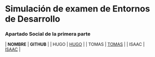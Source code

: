 # Simulación de examen de Entornos de Desarrollo

### Apartado Social de la primera parte
| **NOMBRE** | **GITHUB** |
| HUGO | [HUGO](https://github.com/NoObX17) |
| TOMAS | [TOMAS](https://github.com/tomascarrascoo) | 
| ISAAC | [ISAAC](https://github.com/IsaacLolade) | 
